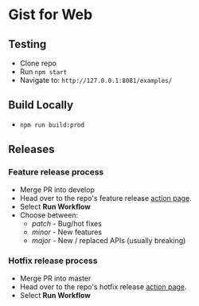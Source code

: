 # Gist for Web

## Testing

- Clone repo
- Run `npm start`
- Navigate to: `http://127.0.0.1:8081/examples/`

## Build Locally

- `npm run build:prod`

## Releases

### Feature release process

- Merge PR into develop
- Head over to the repo's feature release [action page](https://github.com/customerio/gist-web/actions/workflows/release_version.yml).
- Select **Run Workflow**
- Choose between:
    - *patch* - Bug/hot fixes
    - *minor* - New features
    - *major* - New / replaced APIs (usually breaking)

### Hotfix release process

- Merge PR into master
- Head over to the repo's hotfix release [action page](https://github.com/customerio/gist-web/actions/workflows/release_hotfix.yml).
- Select **Run Workflow**